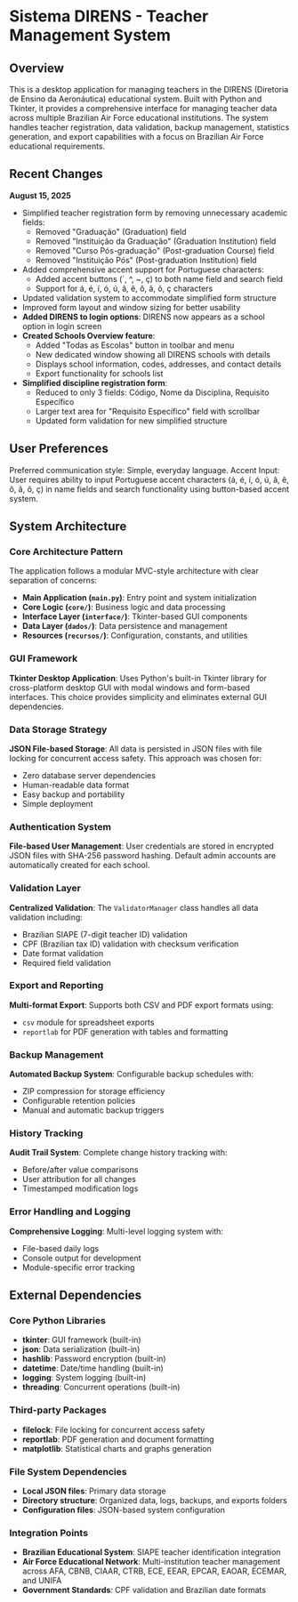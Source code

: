 # Sistema DIRENS - Teacher Management System

## Overview

This is a desktop application for managing teachers in the DIRENS (Diretoria de Ensino da Aeronáutica) educational system. Built with Python and Tkinter, it provides a comprehensive interface for managing teacher data across multiple Brazilian Air Force educational institutions. The system handles teacher registration, data validation, backup management, statistics generation, and export capabilities with a focus on Brazilian Air Force educational requirements.

## Recent Changes

**August 15, 2025**
- Simplified teacher registration form by removing unnecessary academic fields:
  - Removed "Graduação" (Graduation) field
  - Removed "Instituição da Graduação" (Graduation Institution) field  
  - Removed "Curso Pós-graduação" (Post-graduation Course) field
  - Removed "Instituição Pós" (Post-graduation Institution) field
- Added comprehensive accent support for Portuguese characters:
  - Added accent buttons (´, ^, ~, ç) to both name field and search field
  - Support for á, é, í, ó, ú, â, ê, ô, ã, õ, ç characters
- Updated validation system to accommodate simplified form structure
- Improved form layout and window sizing for better usability
- **Added DIRENS to login options**: DIRENS now appears as a school option in login screen
- **Created Schools Overview feature**:
  - Added "Todas as Escolas" button in toolbar and menu
  - New dedicated window showing all DIRENS schools with details
  - Displays school information, codes, addresses, and contact details
  - Export functionality for schools list
- **Simplified discipline registration form**:
  - Reduced to only 3 fields: Código, Nome da Disciplina, Requisito Específico
  - Larger text area for "Requisito Específico" field with scrollbar
  - Updated form validation for new simplified structure

## User Preferences

Preferred communication style: Simple, everyday language.
Accent Input: User requires ability to input Portuguese accent characters (á, é, í, ó, ú, â, ê, ô, ã, õ, ç) in name fields and search functionality using button-based accent system.

## System Architecture

### Core Architecture Pattern
The application follows a modular MVC-style architecture with clear separation of concerns:

- **Main Application (`main.py`)**: Entry point and system initialization
- **Core Logic (`core/`)**: Business logic and data processing
- **Interface Layer (`interface/`)**: Tkinter-based GUI components
- **Data Layer (`dados/`)**: Data persistence and management
- **Resources (`recursos/`)**: Configuration, constants, and utilities

### GUI Framework
**Tkinter Desktop Application**: Uses Python's built-in Tkinter library for cross-platform desktop GUI with modal windows and form-based interfaces. This choice provides simplicity and eliminates external GUI dependencies.

### Data Storage Strategy
**JSON File-based Storage**: All data is persisted in JSON files with file locking for concurrent access safety. This approach was chosen for:
- Zero database server dependencies
- Human-readable data format
- Easy backup and portability
- Simple deployment

### Authentication System
**File-based User Management**: User credentials are stored in encrypted JSON files with SHA-256 password hashing. Default admin accounts are automatically created for each school.

### Validation Layer
**Centralized Validation**: The `ValidatorManager` class handles all data validation including:
- Brazilian SIAPE (7-digit teacher ID) validation
- CPF (Brazilian tax ID) validation with checksum verification
- Date format validation
- Required field validation

### Export and Reporting
**Multi-format Export**: Supports both CSV and PDF export formats using:
- `csv` module for spreadsheet exports
- `reportlab` for PDF generation with tables and formatting

### Backup Management
**Automated Backup System**: Configurable backup schedules with:
- ZIP compression for storage efficiency
- Configurable retention policies
- Manual and automatic backup triggers

### History Tracking
**Audit Trail System**: Complete change history tracking with:
- Before/after value comparisons
- User attribution for all changes
- Timestamped modification logs

### Error Handling and Logging
**Comprehensive Logging**: Multi-level logging system with:
- File-based daily logs
- Console output for development
- Module-specific error tracking

## External Dependencies

### Core Python Libraries
- **tkinter**: GUI framework (built-in)
- **json**: Data serialization (built-in)
- **hashlib**: Password encryption (built-in)
- **datetime**: Date/time handling (built-in)
- **logging**: System logging (built-in)
- **threading**: Concurrent operations (built-in)

### Third-party Packages
- **filelock**: File locking for concurrent access safety
- **reportlab**: PDF generation and document formatting
- **matplotlib**: Statistical charts and graphs generation

### File System Dependencies
- **Local JSON files**: Primary data storage
- **Directory structure**: Organized data, logs, backups, and exports folders
- **Configuration files**: JSON-based system configuration

### Integration Points
- **Brazilian Educational System**: SIAPE teacher identification integration
- **Air Force Educational Network**: Multi-institution teacher management across AFA, CBNB, CIAAR, CTRB, ECE, EEAR, EPCAR, EAOAR, ECEMAR, and UNIFA
- **Government Standards**: CPF validation and Brazilian date formats